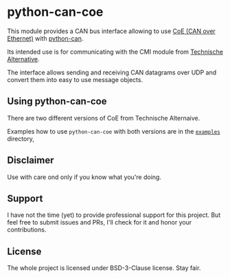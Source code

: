 # python-can-coe

This module provides a CAN bus interface allowing to use [CoE (CAN over Ethernet)](https://wiki.ta.co.at/CAN_over_Ethernet_(CoE)) with [python-can](https://pypi.org/project/python-can/).

Its intended use is for communicating with the CMI module from [Technische Alternative](https://help.ta.co.at/DE/CMIHELP/coe____can_over_ethernet_.htm).

The interface allows sending and receiving CAN datagrams over UDP and convert them into easy to use message objects. 

## Using python-can-coe

There are two different versions of CoE from Technische Alternaive.

Examples how to use `python-can-coe` with both versions are in the [`examples`](https://c0d3.sh/smarthome/python-can-coe/src/branch/main/examples) directory,

## Disclaimer

Use with care ond only if you know what you're doing.

## Support

I have not the time (yet) to provide professional support for this project.
But feel free to submit issues and PRs, I'll check for it and honor your contributions.

## License

The whole project is licensed under BSD-3-Clause license. Stay fair.
